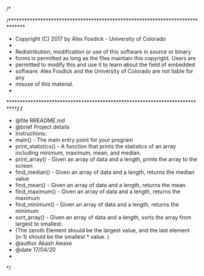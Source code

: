 /* 

/******************************************************************************
 * Copyright (C) 2017 by Alex Fosdick - University of Colorado
 *
 * Redistribution, modification or use of this software in source or binary
 * forms is permitted as long as the files maintain this copyright. Users are 
 * permitted to modify this and use it to learn about the field of embedded
 * software. Alex Fosdick and the University of Colorado are not liable for any
 * misuse of this material. 
 *
 *****************************************************************************/
/**
 * @file RREADME.md 
 * @brief Project details 
 * Instructions:
 * main() - The main entry point for your program
 * print_statistics() - A function that prints the statistics of an array including    minimum, maximum, mean, and median.
 * print_array() - Given an array of data and a length, prints the array to the screen
 *  find_median() - Given an array of data and a length, returns the median value
 * find_mean() - Given an array of data and a length, returns the mean
 * find_maximum() - Given an array of data and a length, returns the maximum
 * find_minimum() - Given an array of data and a length, returns the minimum
 * sort_array() - Given an array of data and a length, sorts the array from largest to smallest.
 * (The zeroth Element should be the largest value, and the last element (n-1) should be the smallest  * value. )
 * @author Akash Awase
 * @date 17/04/20
 *
 */


